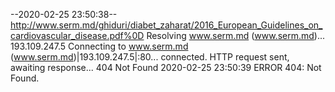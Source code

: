 --2020-02-25 23:50:38--  http://www.serm.md/ghiduri/diabet_zaharat/2016_European_Guidelines_on_cardiovascular_disease.pdf%0D
Resolving www.serm.md (www.serm.md)... 193.109.247.5
Connecting to www.serm.md (www.serm.md)|193.109.247.5|:80... connected.
HTTP request sent, awaiting response... 404 Not Found
2020-02-25 23:50:39 ERROR 404: Not Found.

